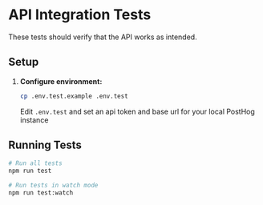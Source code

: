 # API Integration Tests

These tests should verify that the API works as intended.

## Setup

1. **Configure environment:**
   ```bash
   cp .env.test.example .env.test
   ```
   Edit `.env.test` and set an api token and base url for your local PostHog instance

## Running Tests

```bash
# Run all tests
npm run test

# Run tests in watch mode
npm run test:watch
```